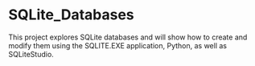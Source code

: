 # SQLite_Databases
This project explores SQLite databases and will show how to create and modify them using the SQLITE.EXE application, Python, as well as SQLiteStudio.  
